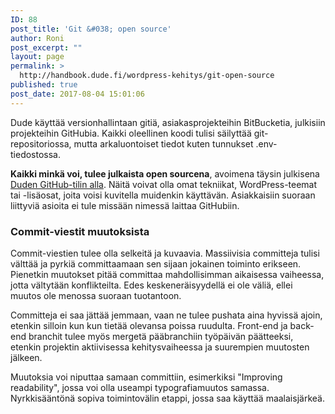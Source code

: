 ```yaml
---
ID: 88
post_title: 'Git &#038; open source'
author: Roni
post_excerpt: ""
layout: page
permalink: >
  http://handbook.dude.fi/wordpress-kehitys/git-open-source
published: true
post_date: 2017-08-04 15:01:06
---
```

Dude käyttää versionhallintaan gitiä, asiakasprojekteihin BitBucketia, julkisiin projekteihin GitHubia. Kaikki oleellinen koodi tulisi säilyttää git-repositoriossa, mutta arkaluontoiset tiedot kuten tunnukset .env-tiedostossa.

<b>Kaikki minkä voi, tulee julkaista open sourcena</b>, avoimena täysin julkisena <a class="github" href="https://github.com/digitoimistodude">Duden GitHub-tilin alla</a>. Näitä voivat olla omat tekniikat, WordPress-teemat tai -lisäosat, joita voisi kuvitella muidenkin käyttävän. Asiakkaisiin suoraan liittyviä asioita ei tule missään nimessä laittaa GitHubiin.
<h3>Commit-viestit muutoksista</h3>
Commit-viestien tulee olla selkeitä ja kuvaavia. Massiivisia committeja tulisi välttää ja pyrkiä committaamaan sen sijaan jokainen toiminto erikseen. Pienetkin muutokset pitää committaa mahdollisimman aikaisessa vaiheessa, jotta vältytään konflikteilta. Edes keskeneräisyydellä ei ole väliä, ellei muutos ole menossa suoraan tuotantoon.

Committeja ei saa jättää jemmaan, vaan ne tulee pushata aina hyvissä ajoin, etenkin silloin kun kun tietää olevansa poissa ruudulta. Front-end ja back-end branchit tulee myös mergetä pääbranchiin työpäivän päätteeksi, etenkin projektin aktiivisessa kehitysvaiheessa ja suurempien muutosten jälkeen.

Muutoksia voi niputtaa samaan committiin, esimerkiksi "Improving readability", jossa voi olla useampi typografiamuutos samassa. Nyrkkisääntönä sopiva toimintovälin etappi, jossa saa käyttää maalaisjärkeä.